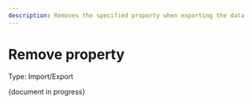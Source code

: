 ```yaml
---
description: Removes the specified property when exporting the data
---
```


# Remove property

Type: Import/Export

{document in progress}
